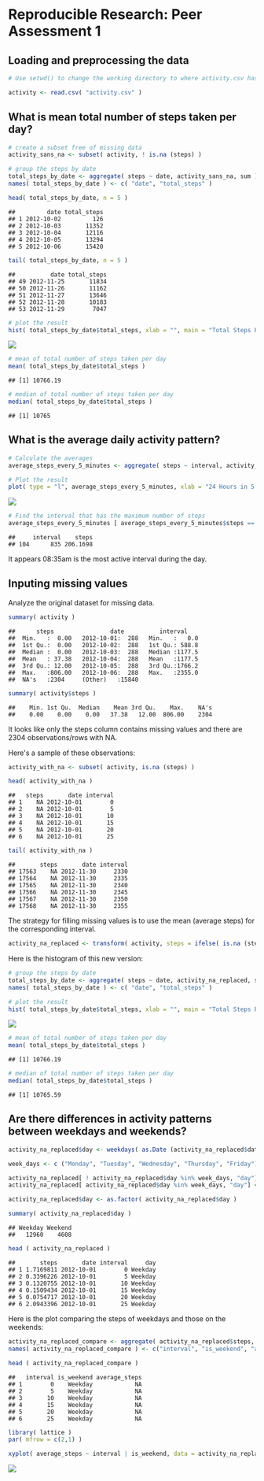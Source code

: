 # Reproducible Research: Peer Assessment 1


## Loading and preprocessing the data


```r
# Use setwd() to change the working directory to where activity.csv has been extracted from activity.zip.

activity <- read.csv( "activity.csv" )
```

## What is mean total number of steps taken per day?


```r
# create a subset free of missing data
activity_sans_na <- subset( activity, ! is.na (steps) )

# group the steps by date
total_steps_by_date <- aggregate( steps ~ date, activity_sans_na, sum )
names( total_steps_by_date ) <- c( "date", "total_steps" )

head( total_steps_by_date, n = 5 )
```

```
##         date total_steps
## 1 2012-10-02         126
## 2 2012-10-03       11352
## 3 2012-10-04       12116
## 4 2012-10-05       13294
## 5 2012-10-06       15420
```

```r
tail( total_steps_by_date, n = 5 )
```

```
##          date total_steps
## 49 2012-11-25       11834
## 50 2012-11-26       11162
## 51 2012-11-27       13646
## 52 2012-11-28       10183
## 53 2012-11-29        7047
```


```r
# plot the result
hist( total_steps_by_date$total_steps, xlab = "", main = "Total Steps Per Day" )
```

![](PA1_template_files/figure-html/unnamed-chunk-3-1.png) 

```r
# mean of total number of steps taken per day
mean( total_steps_by_date$total_steps )
```

```
## [1] 10766.19
```

```r
# median of total number of steps taken per day
median( total_steps_by_date$total_steps )
```

```
## [1] 10765
```

## What is the average daily activity pattern?


```r
# Calculate the averages
average_steps_every_5_minutes <- aggregate( steps ~ interval, activity_sans_na, mean )

# Plot the result
plot( type = "l", average_steps_every_5_minutes, xlab = "24 Hours in 5-minute Interval", ylab = "Average Steps Taken", main = "Average Daily Activities" )
```

![](PA1_template_files/figure-html/unnamed-chunk-4-1.png) 

```r
# Find the interval that has the maximum number of steps
average_steps_every_5_minutes [ average_steps_every_5_minutes$steps == max( average_steps_every_5_minutes$steps), ]
```

```
##     interval    steps
## 104      835 206.1698
```

It appears 08:35am is the most active interval during the day.

## Inputing missing values

Analyze the original dataset for missing data.


```r
summary( activity )
```

```
##      steps                date          interval     
##  Min.   :  0.00   2012-10-01:  288   Min.   :   0.0  
##  1st Qu.:  0.00   2012-10-02:  288   1st Qu.: 588.8  
##  Median :  0.00   2012-10-03:  288   Median :1177.5  
##  Mean   : 37.38   2012-10-04:  288   Mean   :1177.5  
##  3rd Qu.: 12.00   2012-10-05:  288   3rd Qu.:1766.2  
##  Max.   :806.00   2012-10-06:  288   Max.   :2355.0  
##  NA's   :2304     (Other)   :15840
```

```r
summary( activity$steps )
```

```
##    Min. 1st Qu.  Median    Mean 3rd Qu.    Max.    NA's 
##    0.00    0.00    0.00   37.38   12.00  806.00    2304
```
It looks like only the steps column contains missing values and there are 2304 observations/rows with NA.

Here's a sample of these observations:

```r
activity_with_na <- subset( activity, is.na (steps) )

head( activity_with_na )
```

```
##   steps       date interval
## 1    NA 2012-10-01        0
## 2    NA 2012-10-01        5
## 3    NA 2012-10-01       10
## 4    NA 2012-10-01       15
## 5    NA 2012-10-01       20
## 6    NA 2012-10-01       25
```

```r
tail( activity_with_na )
```

```
##       steps       date interval
## 17563    NA 2012-11-30     2330
## 17564    NA 2012-11-30     2335
## 17565    NA 2012-11-30     2340
## 17566    NA 2012-11-30     2345
## 17567    NA 2012-11-30     2350
## 17568    NA 2012-11-30     2355
```

The strategy for filling missing values is to use the mean (average steps) for the corresponding interval.


```r
activity_na_replaced <- transform( activity, steps = ifelse( is.na (steps), average_steps_every_5_minutes[ average_steps_every_5_minutes$interval == interval, ]$steps, steps) )
```

Here is the histogram of this new version:

```r
# group the steps by date
total_steps_by_date <- aggregate( steps ~ date, activity_na_replaced, sum )
names( total_steps_by_date ) <- c( "date", "total_steps" )

# plot the result
hist( total_steps_by_date$total_steps, xlab = "", main = "Total Steps Per Day (NAs replaced)" )
```

![](PA1_template_files/figure-html/unnamed-chunk-8-1.png) 

```r
# mean of total number of steps taken per day
mean( total_steps_by_date$total_steps )
```

```
## [1] 10766.19
```

```r
# median of total number of steps taken per day
median( total_steps_by_date$total_steps )
```

```
## [1] 10765.59
```


## Are there differences in activity patterns between weekdays and weekends?

```r
activity_na_replaced$day <- weekdays( as.Date (activity_na_replaced$date) )

week_days <- c ("Monday", "Tuesday", "Wednesday", "Thursday", "Friday")

activity_na_replaced[ ! activity_na_replaced$day %in% week_days, "day"] <- "Weekend" 
activity_na_replaced[ activity_na_replaced$day %in% week_days, "day"] <- "Weekday" 

activity_na_replaced$day <- as.factor( activity_na_replaced$day )

summary( activity_na_replaced$day )
```

```
## Weekday Weekend 
##   12960    4608
```

```r
head ( activity_na_replaced )
```

```
##       steps       date interval     day
## 1 1.7169811 2012-10-01        0 Weekday
## 2 0.3396226 2012-10-01        5 Weekday
## 3 0.1320755 2012-10-01       10 Weekday
## 4 0.1509434 2012-10-01       15 Weekday
## 5 0.0754717 2012-10-01       20 Weekday
## 6 2.0943396 2012-10-01       25 Weekday
```

Here is the plot comparing the steps of weekdays and those on the weekends:

```r
activity_na_replaced_compare <- aggregate( activity_na_replaced$steps, list( activity_na_replaced$interval, activity_na_replaced$day), mean )
names( activity_na_replaced_compare ) <- c("interval", "is_weekend", "average_steps")

head ( activity_na_replaced_compare )
```

```
##   interval is_weekend average_steps
## 1        0    Weekday            NA
## 2        5    Weekday            NA
## 3       10    Weekday            NA
## 4       15    Weekday            NA
## 5       20    Weekday            NA
## 6       25    Weekday            NA
```

```r
library( lattice )
par( mfrow = c(2,1) )

xyplot( average_steps ~ interval | is_weekend, data = activity_na_replaced_compare, type = "l", aspect = 2/5, ylab = "Number of steps", main = "Average Daily Pattern" )
```

![](PA1_template_files/figure-html/unnamed-chunk-10-1.png) 
